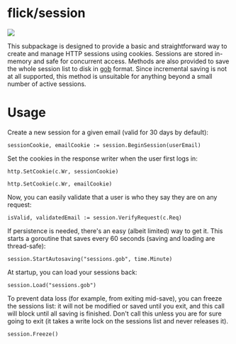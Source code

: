 # flick/session

[![](https://img.shields.io/badge/godoc-reference-5272B4.svg)](https://godoc.org/github.com/olafal0/flick/session)

This subpackage is designed to provide a basic and straightforward way to create
and manage HTTP sessions using cookies. Sessions are stored in-memory and
safe for concurrent access. Methods are also provided to save the whole session
list to disk in [gob](https://golang.org/pkg/encoding/gob/) format. Since
incremental saving is not at all supported, this method is unsuitable for
anything beyond a small number of active sessions.

# Usage

Create a new session for a given email (valid for 30 days by default):

`sessionCookie, emailCookie := session.BeginSession(userEmail)`

Set the cookies in the response writer when the user first logs in:

`http.SetCookie(c.Wr, sessionCookie)`

`http.SetCookie(c.Wr, emailCookie)`

Now, you can easily validate that a user is who they say they are on any request:

`isValid, validatedEmail := session.VerifyRequest(c.Req)`

If persistence is needed, there's an easy (albeit limited) way to get it.
This starts a goroutine that saves every 60 seconds (saving and loading are
thread-safe):

`session.StartAutosaving("sessions.gob", time.Minute)`

At startup, you can load your sessions back:

`session.Load("sessions.gob")`

To prevent data loss (for example, from exiting mid-save), you can freeze the
sessions list: it will not be modified or saved until you exit, and this call
will block until all saving is finished. Don't call this unless you are for sure
going to exit (it takes a write lock on the sessions list and never releases it).

`session.Freeze()`